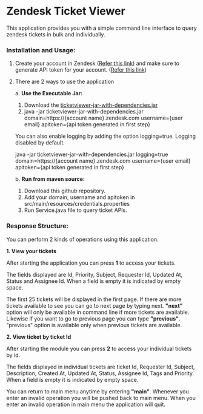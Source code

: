 # Zendesk Ticket Viewer
This application provides you with a simple command line interface to query zendesk tickets in bulk and individually.

### Installation and Usage:
1. Create your account in Zendesk ([Refer this link](https://support.zendesk.com/hc/en-us/articles/4408823799962-How-do-I-create-a-Support-trial-account-)) and make sure to generate API token for your account. ([Refer this link](https://support.zendesk.com/hc/en-us/articles/4408889192858-Generating-a-new-API-token))
2. There are 2 ways to use the application

    a. **Use the Executable Jar:**
    1. Download the [ticketviewer-jar-with-dependencies.jar](https://github.com/selvagmj/ticketviewer/raw/main/target/ticketviewer-0.0.1-jar-with-dependencies.jar)
    2. java -jar ticketviewer-jar-with-dependencies.jar domain=https://{account name}.zendesk.com username={user email} apitoken={api token generated in first step}
    
    You can also enable logging by adding the option logging=true. Logging disabled by default.
    
    java -jar ticketviewer-jar-with-dependencies.jar logging=true domain=https://{account name}.zendesk.com username={user email} apitoken={api token generated in first step}
    
    b. **Run from maven source:**
    1. Download this github repository.
    2. Add your domain, username and apitoken in src/main/resources/credentials.properties
    3. Run Service.java file to query ticket APIs.

### Response Structure:
You can perform 2 kinds of operations using this application.

**1. View your tickets**

After starting the application you can press **1** to access your tickets. 
    
The fields displayed are Id, Priority, Subject, Requester Id, Updated At, Status and Assignee Id. When a field is empty it is indicated by empty space.
    
The first 25 tickets will be displayed in the first page. If there are more tickets available to see you can go to next page by typing next. **"next"** option will only be available in command line if more tickets are available. Likewise if you want to go to previous page you can type **"previous"**. "previous" option is available only when previous tickets are available. 
    
**2. View ticket by ticket Id**

After starting the module you can press **2** to access your individual tickets by id.
    
The fields displayed in individual tickets are ticket Id, Requester Id, Subject, Description, Created At, Updated At, Status, Assignee Id, Tags and Priority. When a field is empty it is indicated by empty space.


You can return to main menu anytime by entering **"main"**. Whenever you enter an invalid operation you will be pushed back to main menu. When you enter an invalid operation in main menu the application will quit.

